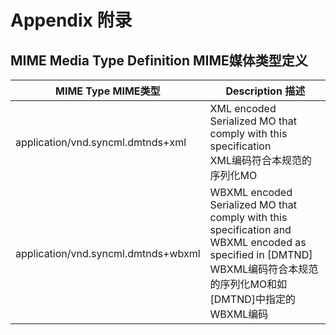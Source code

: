 # Appendix 附录

## MIME Media Type Definition MIME媒体类型定义

| MIME Type MIME类型 | Description 描述 |
| -- | -- |
| application/vnd.syncml.dmtnds+xml | XML encoded Serialized MO that comply with this specification <br/> XML编码符合本规范的序列化MO |
| application/vnd.syncml.dmtnds+wbxml | WBXML encoded Serialized MO that comply with this specification and WBXML encoded as specified in [DMTND]<br/>WBXML编码符合本规范的序列化MO和如[DMTND]中指定的WBXML编码 |
